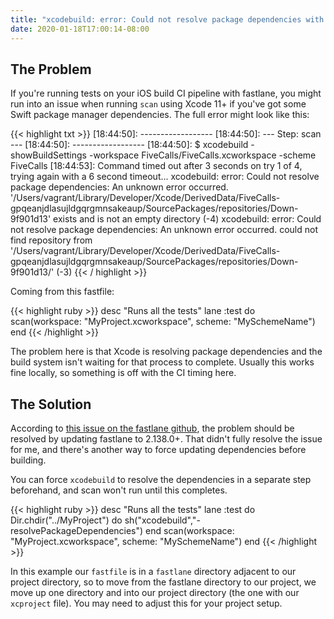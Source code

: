 ```yaml
---
title: "xcodebuild: error: Could not resolve package dependencies with Fastlane and Swift Package Manager on CircleCI / Bitrise"
date: 2020-01-18T17:00:14-08:00
---
```


## The Problem

If you're running tests on your iOS build CI pipeline with fastlane, you might run into an issue when running `scan` using Xcode 11+ if you've got some Swift package manager dependencies. The full error might look like this:

{{< highlight txt >}}
[18:44:50]: ------------------
[18:44:50]: --- Step: scan ---
[18:44:50]: ------------------
[18:44:50]: $ xcodebuild -showBuildSettings -workspace FiveCalls/FiveCalls.xcworkspace -scheme FiveCalls
[18:44:53]: Command timed out after 3 seconds on try 1 of 4, trying again with a 6 second timeout...
xcodebuild: error: Could not resolve package dependencies:
  An unknown error occurred. '/Users/vagrant/Library/Developer/Xcode/DerivedData/FiveCalls-gpqeanjdlasujldgqrgmnsakeaup/SourcePackages/repositories/Down-9f901d13' exists and is not an empty directory (-4)
xcodebuild: error: Could not resolve package dependencies:
  An unknown error occurred. could not find repository from '/Users/vagrant/Library/Developer/Xcode/DerivedData/FiveCalls-gpqeanjdlasujldgqrgmnsakeaup/SourcePackages/repositories/Down-9f901d13/' (-3)
{{< / highlight >}}

Coming from this fastfile:

{{< highlight ruby >}}
  desc "Runs all the tests"
  lane :test do
    scan(workspace: "MyProject.xcworkspace",
         scheme: "MySchemeName")
  end
{{< /highlight >}}

The problem here is that Xcode is resolving package dependencies and the build system isn't waiting for that process to complete. Usually this works fine locally, so something is off with the CI timing here.

## The Solution

According to [this issue on the fastlane github](https://github.com/fastlane/fastlane/issues/15454), the problem should be resolved by updating fastlane to 2.138.0+. That didn't fully resolve the issue for me, and there's another way to force updating dependencies before building.

You can force `xcodebuild` to resolve the dependencies in a separate step beforehand, and scan won't run until this completes.

{{< highlight ruby >}}
  desc "Runs all the tests"
  lane :test do
    Dir.chdir("../MyProject") do
      sh("xcodebuild","-resolvePackageDependencies")
    end
    scan(workspace: "MyProject.xcworkspace",
         scheme: "MySchemeName")
  end
{{< /highlight >}}

In this example our `fastfile` is in a `fastlane` directory adjacent to our project directory, so to move from the fastlane directory to our project, we move up one directory and into our project directory (the one with our `xcproject` file). You may need to adjust this for your project setup.
